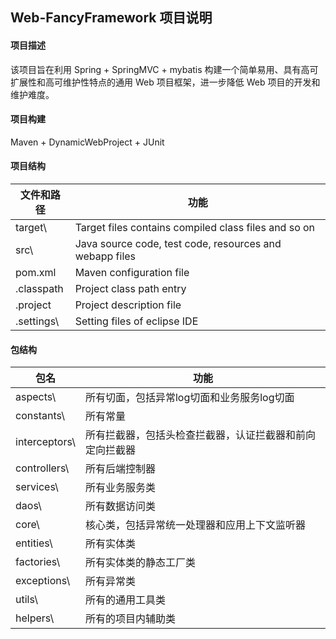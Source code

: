 ## Web-FancyFramework 项目说明

#### 项目描述
  该项目旨在利用 Spring + SpringMVC + mybatis 构建一个简单易用、具有高可扩展性和高可维护性特点的通用 Web 项目框架，进一步降低 Web 项目的开发和维护难度。

#### 项目构建
  Maven + DynamicWebProject + JUnit

#### 项目结构
   文件和路径 | 功能
   -----------|-----------
   target\ | Target files contains compiled class files and so on
   src\ | Java source code, test code, resources and webapp files
   pom.xml | Maven configuration file
   .classpath | Project class path entry
   .project | Project description file
   .settings\ | Setting files of eclipse IDE
   
#### 包结构
   包名 | 功能
   -----------|-----------
   aspects\ | 所有切面，包括异常log切面和业务服务log切面
   constants\ | 所有常量
   interceptors\ | 所有拦截器，包括头检查拦截器，认证拦截器和前向定向拦截器
   controllers\ | 所有后端控制器
   services\ | 所有业务服务类
   daos\ | 所有数据访问类
   core\ | 核心类，包括异常统一处理器和应用上下文监听器
   entities\ | 所有实体类
   factories\ | 所有实体类的静态工厂类
   exceptions\ | 所有异常类
   utils\ | 所有的通用工具类
   helpers\ | 所有的项目内辅助类
